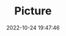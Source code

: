 ---
weight: 1
images:
- /images/edited/141.jpeg
title: Picture
date: 2022-10-24 19:47:46
tags: [luminar neo,work,person]
---